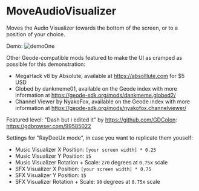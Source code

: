 # MoveAudioVisualizer

Moves the Audio Visualizer towards the bottom of the screen, or to a position of your choice.

Demo:
![demoOne](https://github.com/RayDeeUx/MoveAudioVisualizer/blob/main/demoOne.png)

Other Geode-compatible mods featured to make the UI as cramped as possible for this demonstration:
- MegaHack v8 by Absolute, available at https://absolllute.com for $5 USD
- Globed by dankmeme01, available on the Geode index with more information at https://geode-sdk.org/mods/dankmeme.globed2/
- Channel Viewer by NyakoFox, available on the Geode index with more information at https://geode-sdk.org/mods/nyakofox.channelviewer/

Featured level: "Dash but i edited it" by https://github.com/GDColon: https://gdbrowser.com/99585022

Settings for "RayDeeUx mode", in case you want to replicate them youself:
- Music Visualizer X Position: `[your screen width] * 0.25`
- Music Visualizer Y Position: `15`
- Music Visualizer Rotation + Scale: `270` degrees at `0.75`x scale
- SFX Visualizer X Position: `[your screen width] * 0.75`
- SFX Visualizer Y Position: `15`
- SFX Visualizer Rotation + Scale: `90` degrees at `0.75`x scale